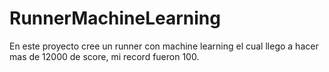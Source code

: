 # RunnerMachineLearning
En este proyecto cree un runner con machine learning el cual llego a hacer mas de 12000 de score, mi record fueron 100.
